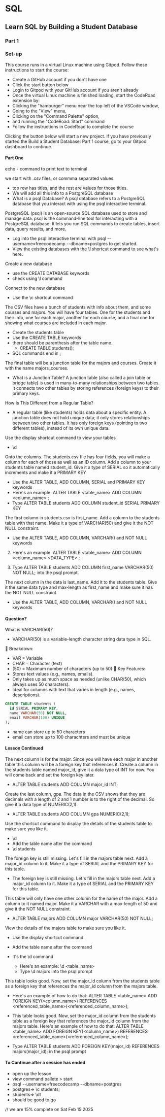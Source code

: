 # SQL

## Learn SQL by Building a Student Database

### Part 1 

### Set-up

This course runs in a virtual Linux machine using Gitpod. Follow these instructions to start the course:

- Create a GitHub account if you don't have one
- Click the start button below
- Login to Gitpod with your GitHub account if you aren't already
- Once the virtual Linux machine is finished loading, start the CodeRoad extension by:
- Clicking the "hamburger" menu near the top left of the VSCode window,
- Going to the "View" menu,
- Clicking on the "Command Palette" option,
- and running the "CodeRoad: Start" command
- Follow the instructions in CodeRoad to complete the course

Clicking the button below will start a new project. If you have previously started the Build a Student Database: Part 1 course, go to your Gitpod dashboard to continue.

#### Part One

echo - command to print text to terminal

we start with .csv files, or commma separated values.
  - top row has titles, and the rest are values for those titles.
  - We will add all this info to a PostgreSQL database
  - What is a psql Database?
A psql database refers to a PostgreSQL database that you interact with using the psql interactive terminal.

PostgreSQL (psql) is an open-source SQL database used to store and manage data.
psql is the command-line tool for interacting with a PostgreSQL database.
It lets you run SQL commands to create tables, insert data, query results, and more.
  - Log into the psql interactive terminal with psql --username=freecodecamp --dbname=postgres to get started.
  - View the existing databases with the \l shortcut command to see what's here.
  
Create a new database
  - use the CREATE DATABASE keywords
  - check using \l command

Connect to the new database
- Use the \c shortcut command

The CSV files have a bunch of students with info about them, and some courses and majors. You will have four tables. One for the students and their info, one for each major, another for each course, and a final one for showing what courses are included in each major.
  - Create the students table
  - Use the CREATE TABLE keywords
  - there should be parenthesis after the table name.
    - CREATE TABLE students();
  - SQL commands end in ;

The final table will be a junction table for the majors and courses. Create it with the name majors_courses.
  - What is a Junction Table?
A junction table (also called a join table or bridge table) is used in many-to-many relationships between two tables. It connects two other tables by storing references (foreign keys) to their primary keys.

How Is This Different from a Regular Table?

  - A regular table (like students) holds data about a specific entity.
A junction table does not hold unique data; it only stores relationships between two other tables.
It has only foreign keys (pointing to two different tables), instead of its own unique data.

Use the display  shortcut command to view your tables
  - \d

Onto the columns. The students.csv file has four fields, you will make a column for each of those as well as an ID column. Add a column to your students table named student_id. Give it a type of SERIAL so it automatically increments and make it a PRIMARY KEY

  - Use the ALTER TABLE, ADD COLUMN, SERIAL and PRIMARY KEY keywords
  - Here's an example: ALTER TABLE <table_name> ADD COLUMN <column_name> <TYPE> <CONSTRAINTS>;
  - Type ALTER TABLE students ADD COLUMN student_id SERIAL PRIMARY KEY

The first column in students.csv is first_name. Add a column to the students table with that name. Make it a type of VARCHAR(50) and give it the NOT NULL constraint.
  -  Use the ALTER TABLE, ADD COLUMN, VARCHAR() and NOT NULL keywords

2. Here's an example: ALTER TABLE <table_name> ADD COLUMN <column_name> <DATA_TYPE> <CONSTRAINTS>;

3. Type ALTER TABLE students ADD COLUMN first_name VARCHAR(50) NOT NULL; into the psql prompt.

The next column in the data is last_name. Add it to the students table. Give it the same data type and max-length as first_name and make sure it has the NOT NULL constraint.
  -  Use the ALTER TABLE, ADD COLUMN, VARCHAR() and NOT NULL keywords

#### Question?
  
What is VARCHAR(50)?
  - VARCHAR(50) is a variable-length character string data type in SQL.

🔹 Breakdown:
  - VAR = Variable
  - CHAR = Character (text)
  - (50) = Maximum number of characters (up to 50)
🔹 Key Features:
   - Stores text values (e.g., names, emails).
  -  Only takes up as much space as needed (unlike CHAR(50), which always uses 50 characters).
  - Ideal for columns with text that varies in length (e.g., names, descriptions).
  
  ```sql
  CREATE TABLE students (
    id SERIAL PRIMARY KEY,
    name VARCHAR(50) NOT NULL,
    email VARCHAR(100) UNIQUE
);
```
  - name can store up to 50 characters
  - email can store up to 100 charachters and must be unique

#### Lesson Continued
The next column is for the major. Since you will have each major in another table this column will be a foreign key that references it. Create a column in the students table named major_id, give it a data type of INT for now. You will come back and set the foreign key later.
  - ALTER TABLE students ADD COLUMN major_id INT;

Create the last column, gpa. The data in the CSV shows that they are decimals with a length of 2 and 1 number is to the right of the decimal. So give it a data type of NUMERIC(2,1).
  - ALTER TABLE students ADD COLUMN gpa NUMERIC(2,1);
  
Use the shortcut command to display the details of the students table to make sure you like it.
  - \d
  - Add the table name after the command
  - \d students

The foreign key is still missing. Let's fill in the majors table next. Add a major_id column to it. Make it a type of SERIAL and the PRIMARY KEY for this table.
  - The foreign key is still missing. Let's fill in the majors table next. Add a major_id column to it. Make it a type of SERIAL and the PRIMARY KEY for this table.

This table will only have one other column for the name of the major. Add a column to it named major. Make it a VARCHAR with a max-length of 50 and give it the NOT NULL constraint.
  - ALTER TABLE majors ADD COLUMN major VARCHAR(50) NOT NULL;

View the details of the majors table to make sure you like it.
  - Use the display shortcut command

  - Add the table name after the command

  - It's the \d command
    -  Here's an example: \d <table_name>
    -  Type \d majors into the psql prompt

This table looks good. Now, set the major_id column from the students table as a foreign key that references the major_id column from the majors table. 
  - Here's an example of how to do that: ALTER TABLE <table_name> ADD FOREIGN KEY(<column_name>) REFERENCES <referenced_table_name>(<referenced_column_name>);
  - This table looks good. Now, set the major_id column from the students table as a foreign key that references the major_id column from the majors table. Here's an example of how to do that: ALTER TABLE <table_name> ADD FOREIGN KEY(<column_name>) REFERENCES <referenced_table_name>(<referenced_column_name>);

  - Type ALTER TABLE students ADD FOREIGN KEY(major_id) REFERENCES majors(major_id); in the psql prompt

#### To Continue after a session has ended
  - open up the lesson
  - view command pallete > start 
  - psql --username=freecodecamp --dbname=postgres
  - postgres=> \c students;
  - students=> \dt
  - should be good to go 

// we are 15% complete on Sat Feb 15 2025



